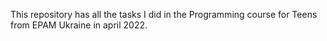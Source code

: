 This repository has all the tasks I did in the Programming course for Teens from EPAM Ukraine in april 2022.
